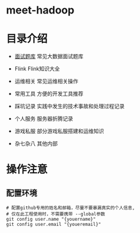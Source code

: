 # meet-hadoop

# 目录介绍

- [面试题库](面试题库/0.ReadMe.md) 常见大数据面试题库

- Flink Flink知识大全

- 运维相关 常见运维相关操作

- 常用工具 方便的开发工具推荐

- 踩坑记录 实践中发生的技术事故和处理过程记录

- 个人服务 服务器折腾记录

- 游戏私服 部分游戏私服搭建和运维知识

- 杂七杂八 其他内部


# 操作注意
## 配置环境
```shell
# 配置github专用的姓名和邮箱，尽量不要暴漏真实的个人信息,
# 仅在此工程使用时，不需要携带 --global参数
git config user.name "{youername}"
git config user.email "{youeremail}"
```